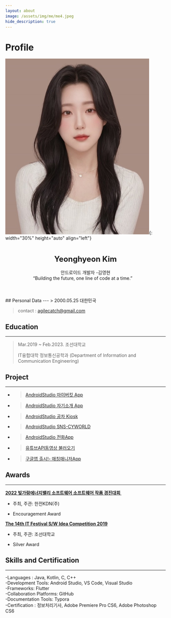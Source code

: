 ```yaml
---
layout: about
image: /assets/img/me/me4.jpeg
hide_description: true
---
```


# Profile

![image-20230616000446050](../assets/img/me/me4.jpg){: width="30%" height="auto" align="left"}
<center>
<span style="font-size:170%;font-weight:bold;">
<br/>Yeonghyeon Kim</span>
<span><br/><br/>안드로이드 개발자 -김영현 <br/>
“Building the future, one line of code at a time.”  <br/><br/><br/></span>
</center>




<br/>
## Personal Data
---
> 2000.05.25 대한민국<br/>

> contact : agilecatch@gmail.com <br/>

## Education
---
> Mar.2019 ~ Feb.2023. 조선대학교
>
> IT융합대학 정보통신공학과 (Department of Information and Communication Engineering)

<!--## Research Interest
---
* Computer Vision
+ image Object Detection
+ Vot
+ Semantic/Instance Segmentation
+ Super Resolution
* Machine Learning / Deep Learning
+ GAN
+ Few-Shot Learning
+ Meta Learning-->

## Project
---
* > [AndroidStudio 마이버킷 App](https://agilecatch.github.io/project/2023-07-07-%EB%A7%88%EC%9D%B4%EB%B2%84%ED%82%B7/)
* > [AndroidStudio 자기소개 App](https://agilecatch.github.io/project/2023-07-14-%EC%9E%90%EA%B8%B0%EC%86%8C%EA%B0%9C/)
*  > [AndroidStudio 공차 Kiosk](https://agilecatch.github.io/project/2023-07-28-%ED%82%A4%EC%98%A4%EC%8A%A4%ED%81%AC/)
*  > [AndroidStudio SNS-CYWORLD](https://agilecatch.github.io/project/2023-08-18-%EC%8B%B8%EC%9D%B4%EC%9B%94%EB%93%9C/)
*  > [AndroidStudio 전화App](https://agilecatch.github.io/project/2023-09-08-%EC%A0%84%ED%99%94%EC%96%B4%ED%94%8C/)
*  > [유튜브API동영상 불러오기](https://agilecatch.github.io/project/2023-10-05-%EC%9C%A0%ED%8A%9C%EB%B8%8CAPI%EB%8F%99%EC%98%81%EC%83%81%EB%B6%88%EB%9F%AC%EC%98%A4%EA%B8%B0(Finder)/)
*  > [구글앱 출시!- 매칭매니저App](https://agilecatch.github.io/project/2023-09-08-%EC%A0%84%ED%99%94%EC%96%B4%ED%94%8C/)

  

  <!--링크추가 방법
  <u><strong><a href="https://www.youtube.com/watch?v=-ofj2vTvH0Q/">The 15th HANSUNG Engineering Competitive Exhibition[PM] 2019 </a></strong></u>-->

<!--## Work Experiences Permalink-->

## Awards
---
<u><strong>2022 빛가람에너지밸리 소프트웨어 소프트웨어 작품 경진대회 </strong></u>

- 주최, 주관: 한전KDN(주)

- Encouragement Award

<u><strong>The 14th  IT Festival S/W Idea Competition 2019 </strong></u>

- 주최, 주관: 조선대학교

- Silver Award





## Skills and Certification
---
-Languages : Java, Kotlin, C, C++ <br/>
-Development Tools: Android Studio, VS Code, Visual Studio<br/>
-Frameworks: Flutter<br/>
-Collaboration Platforms: GitHub<br/>
-Documentation Tools: Typora<br/>
-Certification : 정보처리기사,  Adobe Premiere Pro CS6, Adobe Photoshop CS6

